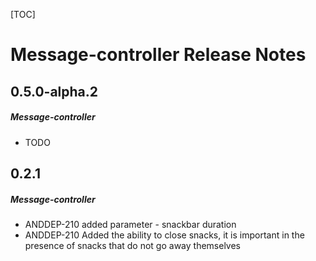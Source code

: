 [TOC]
# Message-controller Release Notes
## 0.5.0-alpha.2
##### Message-controller
* TODO
## 0.2.1
##### Message-controller
* ANDDEP-210 added parameter - snackbar duration
* ANDDEP-210 Added the ability to close snacks, it is important in the presence of snacks that do not go away themselves